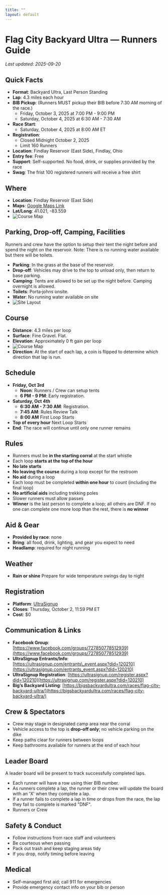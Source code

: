 ```yaml
---
title: ""
layout: default
---
```

# Flag City Backyard Ultra — Runners Guide
*Last updated: 2025-09-20*

## Quick Facts

* **Format**: Backyard Ultra, Last Person Standing
* **Lap**: 4.3 miles each hour
* **BIB Pickup**: (Runners MUST pickup their BIB before 7:30 AM morning of the race.)
  * Friday, October 3, 2025 at 7:00 PM - 9:00 PM 
  * Saturday, October 4, 2025 at 6:30 AM - 7:30 AM
* **Race Start**: 
  * Saturday, October 4, 2025 at 8:00 AM ET
* **Registration**:
  * Closed Midnight October 2, 2025
  * Limit 160 Runners
* **Location**: Findlay Reservoir (East Side), Findlay, Ohio
* **Entry fee**: Free
* **Support**: Self-supported. No food, drink, or supplies provided by the race
* **Swag**: The frist 100 registered runners will receive a free shirt

## Where

* **Location**: Findlay Reservoir (East Side)
* **Maps**: [Google Maps Link](https://maps.app.goo.gl/pnXnPsiV9546S51b9)
* **Lat/Long**: 41.021, -83.559
* ![Course Map](./course-start.jpg)

## Parking, Drop‑off, Camping, Facilities

Runners and crew have the option to setup their tent the night before and spend the night on the reservoir. Note: There is no running water available but there will be toilets.

* **Parking**: In the grass at the base of the reservoir.
* **Drop‑off**: Vehicles may drive to the top to unload only, then return to base parking.
* **Camping**: Tents are allowed to be set up the night before. Camping overnight is allowed.
* **Toilets**: Porta‑johns onsite.
* **Water**: No running water available on site
* ![Site Layout](./layout.jpg)


## Course

* **Distance**: 4.3 miles per loop
* **Surface**: Fine Gravel. Flat.
* **Elevation**: Approximately 0 ft gain per loop
* ![Course Map](./course-start.jpg)
* **Direction**: At the start of each lap, a coin is flipped to determine which direction that lap is run.

## Schedule

* **Friday, Oct 3rd**
  * **Noon**: Runners / Crew can setup tents
  * **6 PM - 9 PM**: Early registration. 
* **Saturday, Oct 4th**
  * **6:30 AM - 7:30 AM**: Registration.
  * **7:45 AM**: Rules Review Talk
  * **8:00 AM** First Loop Starts
* **Top of every hour** Next Loop Starts
* **End**: The race will continue until only one runner remains

## Rules

* Runners must be **in the starting corral** at the start whistle
* Each loop **starts at the top of the hour**
* **No late starts**
* **No leaving the course** during a loop except for the restroom
* **No aid** during a loop
* Each loop must be completed **within one hour** to count (including the final loop)
* **No artificial aids** including trekking poles
* Slower runners must allow passes
* **Winner** is the last person to complete a loop; all others are DNF. If no one can complete one more loop than the rest, there is **no winner**

## Aid & Gear

* **Provided by race**: none
* **Bring**: all food, drink, lighting, and gear you expect to need
* **Headlamp**: required for night running

## Weather

* **Rain or shine** Prepare for wide temperature swings day to night

## Registration

* **Platform**: [UltraSignup](https://ultrasignup.com/entrants_event.aspx?did=120210)
* **Closes**: Thursday, October 2, 11:59 PM ET
* **Cost**: \$0

## Communication & Links

* **Facebook Group**: [https://www.facebook.com/groups/727850778512939](https://www.facebook.com/groups/727850778512939)
* **UltraSignup Entrants/Info**: [https://ultrasignup.com/entrants\_event.aspx?did=120210](https://ultrasignup.com/entrants_event.aspx?did=120210)
* **UltraSignup Registration**: [https://ultrasignup.com/register.aspx?did=120210](https://ultrasignup.com/register.aspx?did=120210)
* **Big’s Backyard Listing**: [https://bigsbackyardultra.com/races/flag-city-backyard-ultra/](https://bigsbackyardultra.com/races/flag-city-backyard-ultra/)

## Crew & Spectators

* Crew may stage in designated camp area near the corral
* Vehicle access to the top is **drop‑off only**; no vehicle parking on the dike
* Keep paths clear for runners between loops
* Keep bathrooms available for runners at the end of each hour

## Leader Board

A leader board will be present to track successfully completed laps.

* Each runner will have a row using thier BIB number.
* As runners complete a lap, the runner or their crew will update the board with an 'X' when they complete a lap.
* If a runner fails to complete a lap in time or drops from the race, the lap they fail to complete is marked "DNF". 
* Runners or Crew 

## Safety & Conduct

* Follow instructions from race staff and volunteers
* Be courteous when passing
* Pack out trash and keep staging areas tidy
* If you drop, notify timing before leaving

## Medical

* Self-managed first aid; call 911 for emergencies
* Provide emergency contact info on your bib or person

